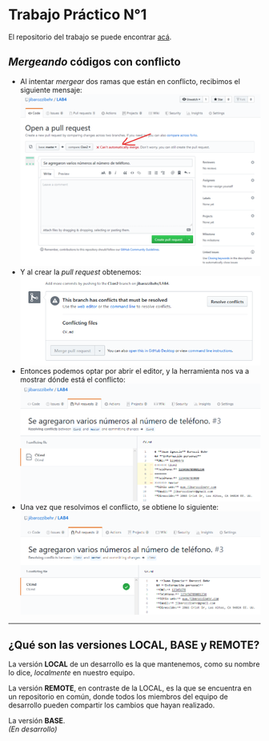# Trabajo Práctico N°1
El repositorio del trabajo se puede encontrar [acá](http://www.github.com/jibarozzibehr/LAB4).  

## *Mergeando* códigos con conflicto

- Al intentar _mergear_ dos ramas que están en conflicto, recibimos el siguiente mensaje:  
![Conflicto resuelto](Images/noMerge.png)  
- Y al crear la _pull request_ obtenemos:  
![Conflicto resuelto](Images/noMerge2.png)  
- Entonces podemos optar por abrir el editor, y la herramienta nos va a mostrar dónde está el conflicto:  
![Conflicto resuelto](Images/conflicto.png)  
- Una vez que resolvimos el conflicto, se obtiene lo siguiente:  
![Conflicto resuelto](Images/conflictoResuelto.png)  

---

## ¿Qué son las versiones LOCAL, BASE y REMOTE?
La versión **LOCAL** de un desarrollo es la que mantenemos, como su nombre lo dice, _localmente_ en nuestro equipo.

La versión **REMOTE**, en contraste de la LOCAL, es la que se encuentra en un repositorio en común, donde todos los miembros del equipo de desarrollo pueden compartir los cambios que hayan realizado.

La versión **BASE**.  
*(En desarrollo)*